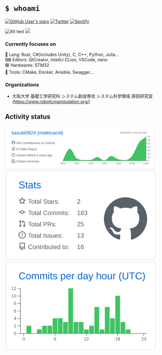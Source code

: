 # `$ whoami`
[![GitHub User's stars](https://img.shields.io/github/stars/kazuki0824?affiliations=OWNER%2CCOLLABORATOR%2CORGANIZATION_MEMBER&label=GitHub%20%E2%98%85%20Received&logo=github&style=flat-square)](https://github.com/kazuki0824)
[![Twitter](https://img.shields.io/twitter/follow/maleicacid_towa?label=Twitter&logo=twitter&&style=flat-square&color=blue)](https://twitter.com/maleicacid_towa)
[![Spotify](https://img.shields.io/badge/Spotify-listening-blue?logo=spotify&style=flat-square)](https://open.spotify.com/user/kjpfgj79jwdvhqbf45scys30h)

![Alt text](https://spotify-recently-played-readme.vercel.app/api?user=kjpfgj79jwdvhqbf45scys30h&count=3)
![](https://github-readme-stats.vercel.app/api/top-langs/?username=kazuki0824&layout=compact&theme=github&langs_count=8&hide=gnuplot)

### Currently focuses on
📝 Lang: Rust, C#(includes Unity), C, C++, Python, Julia...  
⌨ Editors: QtCreator, IntelliJ CLion, VSCode, nano  
🟩 Hardwares: STM32  
🔧 Tools: CMake, Docker, Ansible, Swagger...


### Organizations
- 大阪大学 基礎工学研究科 システム創成専攻 システム科学領域 原田研究室
(https://www.roboticmanipulation.org/)



## Activity status
![](https://raw.githubusercontent.com/kazuki0824/kazuki0824/master/profile-summary-card-output/github/0-profile-details.svg)
![](https://raw.githubusercontent.com/kazuki0824/kazuki0824/master/profile-summary-card-output/github/3-stats.svg)
![](https://raw.githubusercontent.com/kazuki0824/kazuki0824/master/profile-summary-card-output/github/4-productive-time.svg)

